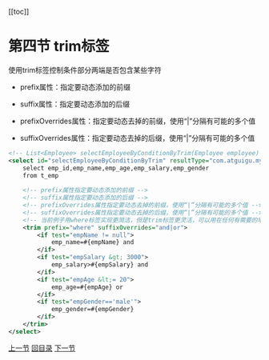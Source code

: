 [[toc]]

# 第四节 trim标签

使用trim标签控制条件部分两端是否包含某些字符

- prefix属性：指定要动态添加的前缀

- suffix属性：指定要动态添加的后缀

- prefixOverrides属性：指定要动态去掉的前缀，使用“|”分隔有可能的多个值

- suffixOverrides属性：指定要动态去掉的后缀，使用“|”分隔有可能的多个值

  

```xml
<!-- List<Employee> selectEmployeeByConditionByTrim(Employee employee) -->
<select id="selectEmployeeByConditionByTrim" resultType="com.atguigu.mybatis.entity.Employee">
    select emp_id,emp_name,emp_age,emp_salary,emp_gender
    from t_emp
    
    <!-- prefix属性指定要动态添加的前缀 -->
    <!-- suffix属性指定要动态添加的后缀 -->
    <!-- prefixOverrides属性指定要动态去掉的前缀，使用“|”分隔有可能的多个值 -->
    <!-- suffixOverrides属性指定要动态去掉的后缀，使用“|”分隔有可能的多个值 -->
    <!-- 当前例子用where标签实现更简洁，但是trim标签更灵活，可以用在任何有需要的地方 -->
    <trim prefix="where" suffixOverrides="and|or">
        <if test="empName != null">
            emp_name=#{empName} and
        </if>
        <if test="empSalary &gt; 3000">
            emp_salary>#{empSalary} and
        </if>
        <if test="empAge &lt;= 20">
            emp_age=#{empAge} or
        </if>
        <if test="empGender=='male'">
            emp_gender=#{empGender}
        </if>
    </trim>
</select>
```



[上一节](verse03.html) [回目录](index.html) [下一节](verse05.html)
